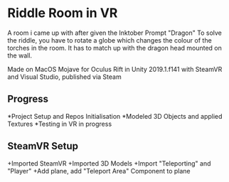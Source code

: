 # Riddle Room in VR
A room i came up with after given the Inktober Prompt "Dragon"
To solve the riddle, you have to rotate a globe which changes the colour of the torches in the room.
It has to match up with the dragon head mounted on the wall.

Made on MacOS Mojave for Oculus Rift in Unity 2019.1.f141 with SteamVR and Visual Studio, published via Steam

## Progress 

*Project Setup and Repos Initialisation
*Modeled 3D Objects and applied Textures
*Testing in VR in progress

## SteamVR Setup
+Imported SteamVR
+Imported 3D Models 
+Import "Teleporting" and "Player"
+Add plane, add "Teleport Area" Component to plane
